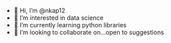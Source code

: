 - 👋 Hi, I’m @nkap12
- 👀 I’m interested in data science 
- 🌱 I’m currently learning python libraries
- 💞️ I’m looking to collaborate on...open to suggestions


<!---
nkap12/nkap12 is a ✨ special ✨ repository because its `README.md` (this file) appears on your GitHub profile.
You can click the Preview link to take a look at your changes.
--->
